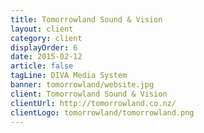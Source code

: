 ```yaml
---
title: Tomorrowland Sound & Vision
layout: client
category: client
displayOrder: 6
date: 2015-02-12
article: false
tagLine: DIVA Media System
banner: tomorrowland/website.jpg
client: Tomorrowland Sound & Vision
clientUrl: http://tomorrowland.co.nz/
clientLogo: tomorrowland/tomorrowland.png
---
```

